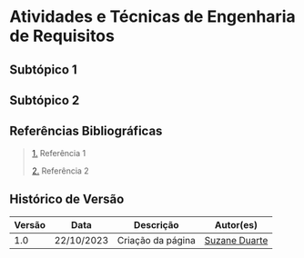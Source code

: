 # Atividades e Técnicas de Engenharia de Requisitos

## Subtópico 1

## Subtópico 2

## Referências Bibliográficas

> <a id="l1" href="#anchor_1">1.</a> Referência 1
>
> <a id="l2" href="#anchor_2">2.</a> Referência 2

## Histórico de Versão

| Versão | Data       | Descrição         | Autor(es)                                        |
| ------ | ---------- | ----------------- | ------------------------------------------------ |
| 1.0    | 22/10/2023 | Criação da página | [Suzane Duarte](https://github.com/suzaneduarte) |
